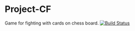 # Project-CF 
Game for fighting with cards on chess board.
[![Build Status](https://github.com/{kamkanev}/{Project-CF}.png?branch=master)](https://github.com/{kamkanev}/{Project-CF})
